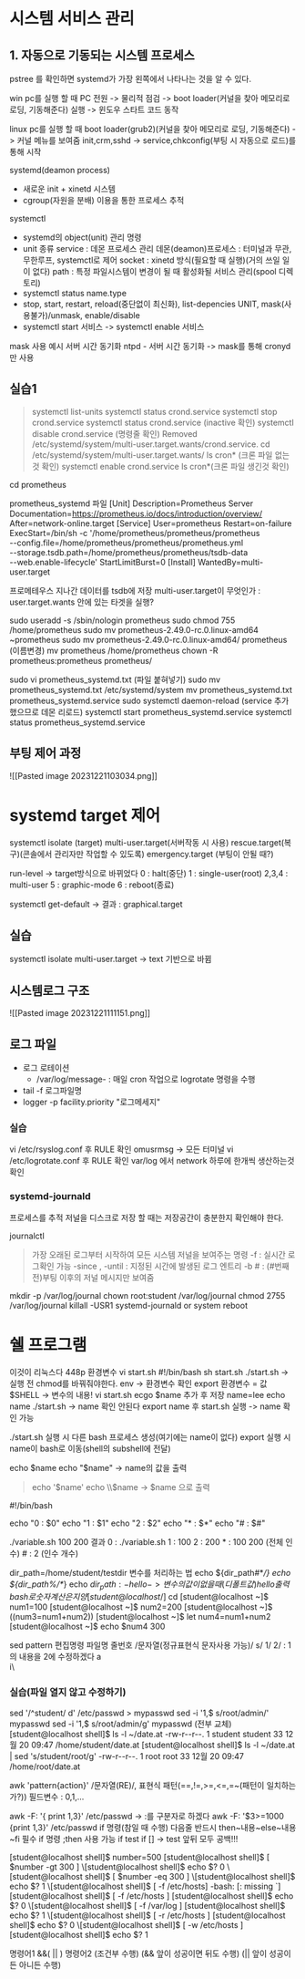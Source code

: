 # 시스템 서비스 관리

## 1. 자동으로 기동되는 시스템 프로세스

pstree 를 확인하면 systemd가 가장 왼쪽에서 나타나는 것을 알 수 있다.

win pc를 실행 할 때
PC 전원 -> 물리적 점검 -> boot loader(커널을 찾아 메모리로 로딩, 기동해준다) 실행 -> 윈도우 스타트 코드 동작

linux pc를 실행 할 때
boot loader(grub2)(커널을 찾아 메모리로 로딩, 기동해준다) -> 커널 메뉴를 보여줌
init,crm,sshd  -> service,chkconfig(부팅 시 자동으로 로드)를 통해 시작

systemd(deamon process) 
- 새로운 init + xinetd 시스템
- cgroup(자원을 분배) 이용을 통한 프로세스 추적

systemctl
- systemd의 object(unit) 관리 명령
- unit 종류
	service : 데몬 프로세스 관리
		데몬(deamon)프로세스 : 터미널과 무관, 무한루프, systemctl로 제어 
	socket : xinetd 방식(필요할 때 실행)(거의 쓰일 일이 없다)
	path : 특정 파일시스템이 변경이 될 때 활성화될 서비스 관리(spool 디렉토리)
- systemctl status name.type
- stop, start, restart, reload(중단없이 최신화), list-depencies UNIT, mask(사용불가)/unmask, enable/disable
- systemctl start 서비스 -> systemctl enable 서비스

mask 사용 예시
서버 시간 동기화
ntpd - 서버 시간 동기화 -> mask를 통해 cronyd 만 사용


## 실습1
>systemctl list-units
>systemctl status crond.service
>systemctl stop crond.service
>systemctl status crond.service (inactive 확인)
>systemctl disable crond.service (명령줄 확인)
>Removed /etc/systemd/system/multi-user.target.wants/crond.service.
>cd  /etc/systemd/system/multi-user.target.wants/
>ls cron* (크론 파일 없는것 확인)
>systemctl enable crond.service
>ls cron*(크론 파일 생긴것 확인)

cd prometheus

prometheus_systemd 파일
	[Unit]
	Description=Prometheus Server
	Documentation=https://prometheus.io/docs/introduction/overview/
	After=network-online.target
	[Service]
	User=prometheus
	Restart=on-failure
	ExecStart=/bin/sh -c '/home/prometheus/prometheus/prometheus \
	--config.file=/home/prometheus/prometheus/prometheus.yml \
	--storage.tsdb.path=/home/prometheus/prometheus/tsdb-data \
	--web.enable-lifecycle'
	StartLimitBurst=0
	[Install]
	WantedBy=multi-user.target

프로메테우스
지나간 데이터를 tsdb에 저장
multi-user.target이 무엇인가 : user.target.wants 안에 있는 타겟을 실행?

sudo useradd -s /sbin/nologin prometheus
sudo chmod 755 /home/prometheus
sudo mv prometheus-2.49.0-rc.0.linux-amd64 ~prometheus
sudo mv prometheus-2.49.0-rc.0.linux-amd64/ prometheus (이름변경)
mv prometheus /home/prometheus
chown -R prometheus:prometheus prometheus/

sudo vi prometheus_systemd.txt (파일 붙혀넣기)
sudo mv prometheus_systemd.txt /etc/systemd/system
mv prometheus_systemd.txt  prometheus_systemd.service
sudo systemctl daemon-reload (service 추가 했으므로 데몬 리로드)
systemctl start prometheus_systemd.service
systemctl status prometheus_systemd.service


## 부팅 제어 과정

![[Pasted image 20231221103034.png]]


# systemd target 제어

systemctl isolate (target) multi-user.target(서버작동 시 사용)
rescue.target(복구)(콘솔에서 관리자만 작업할 수 있도록)
emergency.target (부팅이 안될 때?)

run-level -> target방식으로 바뀌었다
0 : halt(중단)
1 : single-user(root)
2,3,4 : multi-user
5 : graphic-mode
6 : reboot(종료)

systemctl get-default  -> 결과 : graphical.target

## 실습
systemctl isolate multi-user.target -> text 기반으로 바뀜




## 시스템로그 구조

![[Pasted image 20231221111151.png]]

## 로그 파일
- 로그 로테이션
	- /var/log/message- : 매일 cron 작업으로 logrotate 명령을 수행
- tail -f 로그파일명
- logger -p facility.priority "로그메세지"

### 실습
vi /etc/rsyslog.conf 후 RULE 확인
omusrmsg -> 모든 터미널
vi /etc/logrotate.conf 후 RULE 확인
var/log 에서 network 하루에 한개씩 생산하는것 확인

### systemd-journald
프로세스를 추적
저널을 디스크로 저장 할 때는 저장공간이 충분한지 확인해야 한다.

journalctl
>가장 오래된 로그부터 시작하여 모든 시스템 저널을 보여주는 명령
>-f : 실시간 로그확인 가능
>-since , -until : 지정된 시간에 발생된 로그 엔트리
>-b # : (#번째전)부팅 이후의 저널 메시지만 보여줌

mkdir -p /var/log/journal
chown root:student /var/log/journal
chmod 2755 /var/log/journal
killall -USR1 systemd-journald or system reboot



# 쉘 프로그램

이것이 리눅스다 448p 환경변수
vi start.sh
#!/bin/bash
sh start.sh
./start.sh -> 실행 전 chmod를 바꿔줘야한다.
env -> 환경변수 확인
export 환경변수 = 값
$SHELL -> 변수의 내용!
vi start.sh
ecgo $name 추가 후 저장
name=lee
echo name
./start.sh -> name 확인 안된다
export name 후 start.sh 실행 -> name 확인 가능

./start.sh 실행 시 다른 bash 프로세스 생성(여기에는 name이 없다)
export 실행 시 name이 bash로 이동(shell의 subshell에 전달)

echo $name
echo "$name" -> name의 값을 출력
>echo '$name'
>echo \\$name -> $name 으로 출력

#!/bin/bash

echo "0 : $0"
echo "1 : $1"
echo "2 : $2"
echo "\* : $*"
echo "\# : $#"

./variable.sh 100 200
결과
0 : ./variable.sh
1 : 100
2 : 200
\* : 100 200 (전체 인수)
\# : 2 (인수 개수)

dir_path=/home/student/testdir
변수를 처리하는 법
echo ${dir_path#\**/}
echo ${dir_path%/\**}
echo ${dir_path:-hello} -> 변수의 값이 없을 때(디폴트 값) hello 출력
bash로 숫자 계산은 지양
[student@localhost /]$ cd
[student@localhost ~]$ num1=100
[student@localhost ~]$ num2=200
[student@localhost ~]$ ((num3=num1+num2))
[student@localhost ~]$ let num4=num1+num2
[student@localhost ~]$ echo $num4
300

sed pattern 편집명령 파일명
줄번호  /문자열(정규표현식 문자사용 가능)/
s/ 1/ 2/ : 1의 내용을 2에 수정하겠다
a\
i\

### 실습(파일 열지 않고 수정하기)
sed '/^student/ d' /etc/passwd > mypasswd
sed -i '1,$ s/root/admin/' mypasswd
sed -i '1,$ s/root/admin/g' mypasswd (전부 교체)
[student@localhost shell]$ ls -l ~/date.at
-rw-r--r--. 1 student student 33 12월 20 09:47 /home/student/date.at
[student@localhost shell]$ ls -l ~/date.at | sed 's/student/root/g'
-rw-r--r--. 1 root root 33 12월 20 09:47 /home/root/date.at

awk
'pattern{action}'
/문자열(RE)/, 표현식 패턴(=\=,!=,>=,<=,=~(패턴이 일치하는가?)) 필드변수 : $0,$1,...

awk -F: '{ print $1,$3}' /etc/passwd  -> :를 구분자로 하겠다
awk -F: '$3>=1000 {print $1,$3}' /etc/passwd
if 명령(참일 때 수행) 다음줄 반드시 then~내용~else~내용~fi 필수 
if 명령 ;then 사용 가능
if test
if \[] -> test 앞뒤 모두 공백!!!

\[student@localhost shell]$ number=500
\[student@localhost shell]$ [ $number -gt 300 ]
\[student@localhost shell]$ echo $?
0
\[student@localhost shell]$ [ $number -eq 300 ]
\[student@localhost shell]$ echo $?
1
\[student@localhost shell]$ [ -f /etc/hosts]
-bash: [: missing \`]
\[student@localhost shell]$ [ -f /etc/hosts ]
\[student@localhost shell]$ echo $?
0
\[student@localhost shell]$ [ -f /var/log ]
\[student@localhost shell]$ echo $?
1
\[student@localhost shell]$ [ -r /etc/hosts ]
\[student@localhost shell]$ echo $?
0
\[student@localhost shell]$ [ -w /etc/hosts ]
\[student@localhost shell]$ echo $?
1

명령어1 &&( || ) 명령어2 (조건부 수행) 
(&& 앞이 성공이면 뒤도 수행)
(|| 앞이 성공이든 아니든 수행)